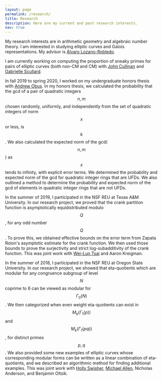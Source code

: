 ```yaml
---
layout: page
permalink: /research/
title: Research
description: Here are my current and past research interests. 
nav: true
---
```


My research interests are in arithmetic geometry and algebraic number theory. I am interested in studying elliptic curves and Galois representations. My advisor is [Álvaro Lozano-Robledo](https://alozano.clas.uconn.edu/). 

I am currently working on computing the proportion of sneaky primes for pairs of elliptic curves (both non-CM and CM) with [John Cullinan](http://faculty.bard.edu/cullinan/about.html) and [Gabrielle Scullard](https://science.psu.edu/math/people/gns49).  

In fall 2019 to spring 2020, I worked on my undergraduate honors thesis with [Andrew Obus](http://faculty.baruch.cuny.edu/aobus/). In my honors thesis, we calculated the probability that the gcd of a pair of quadratic integers $$n,m$$ chosen randomly, uniformly, and independently from the set of quadratic integers of norm $$x$$ or less, is $$k$$. We also calculated the expected norm of the gcd( $$n,m$$ ) as $$x$$ tends to infinity, with explicit error terms. We determined the probability and expected norm of the gcd for quadratic integer rings that are UFDs. We also outlined a method to determine the probability and expected norm of the gcd of elements in quadratic integer rings that are not UFDs. 


In the summer of 2019, I participated in the NSF REU at Texas A&M University. In our research project, we proved that the crank partition function is asymptotically equidistributed modulo $$Q$$, for any odd number $$Q$$. To prove this, we obtained effective bounds on the error term from Zapata Rolon's asymptotic estimate for the crank function. We then used those bounds to prove the surjectivity and strict log-subadditivity of the crank function. This was joint work with [Wei-Lun Tsai](https://uva.theopenscholar.com/wei-lun-tsai) and Aaron Kreigman. 


In the summer of 2018, I participated in the NSF REU at Oregon State University. In our research project, we showed that eta-quotients which are modular for any congruence subgroup of level $$N$$ coprime to 6 can be viewed as modular for $$\Gamma_0(N)$$. We then categorized when even weight eta-quotients can exist in $$M_k(\Gamma_1(p))$$ and $$M_k(\Gamma_1(pq))$$, for distinct primes $$p,q$$. We also provided some new examples of elliptic curves whose corresponding modular forms can be written as a linear combination of eta-quotients, and we described an algorithmic method for finding additional examples. This was joint work with [Holly Swisher](https://sites.google.com/view/hollyswisher/home), [Michael Allen](https://michaelgallen.com/), Nicholas Anderson, and Benjamin Oltsik. 


